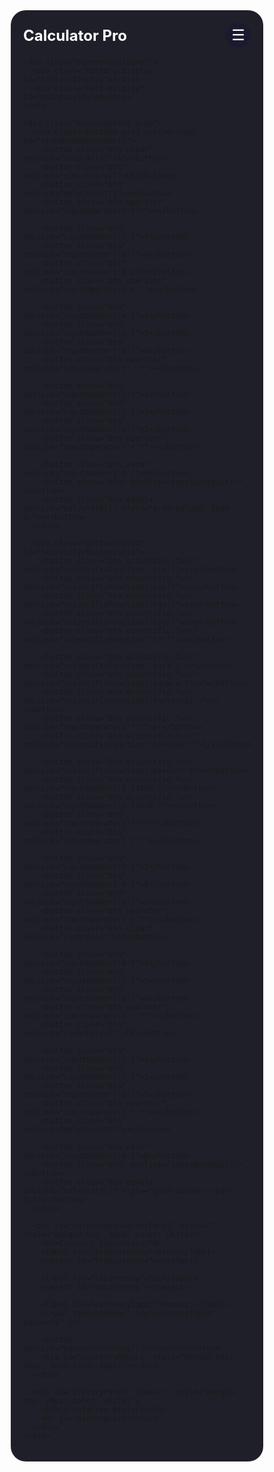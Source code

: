 <!DOCTYPE html>
<html lang="en">
<head>
  <meta charset="UTF-8" />
  <meta name="viewport" content="width=device-width, initial-scale=1.0" />
  <title>Animated Responsive Calculator</title>
  <style>
    *, *::before, *::after {
      box-sizing: border-box;
      margin: 0;
      padding: 0;
    }

    body {
      font-family: "Segoe UI", Roboto, sans-serif;
      background: linear-gradient(to right, #141e30, #243b55);
      display: flex;
      justify-content: center;
      align-items: center;
      min-height: 100vh;
      padding: 20px;
    }

    .calculator-container {
      max-width: 420px;
      width: 100%;
      background: rgba(20, 20, 30, 0.95);
      border-radius: 24px;
      padding: 20px;
      box-shadow: 0 0 20px rgba(255, 255, 255, 0.05);
      position: relative;
      transition: all 0.3s ease-in-out;
    }

    .header {
      display: flex;
      justify-content: space-between;
      align-items: center;
      margin-bottom: 16px;
    }

    .calculator-title {
      font-size: 1.5rem;
      font-weight: bold;
      color: white;
    }

    .menu-btn {
      background: #1a1a2e;
      border: none;
      color: white;
      font-size: 1.5rem;
      border-radius: 50%;
      width: 40px;
      height: 40px;
      cursor: pointer;
    }

    .dropdown-menu {
      position: absolute;
      top: 60px;
      right: 20px;
      background: #2e2e3a;
      border-radius: 12px;
      padding: 10px;
      display: none;
      flex-direction: column;
      gap: 6px;
    }

    .dropdown-menu.active {
      display: flex;
    }

    .dropdown-item {
      background: none;
      border: none;
      color: white;
      padding: 8px 12px;
      text-align: left;
      border-radius: 8px;
      cursor: pointer;
    }

    .dropdown-item:hover {
      background: rgba(255, 255, 255, 0.1);
    }

    .screen-container {
      background: #0f0f1a;
      color: white;
      padding: 16px;
      border-radius: 16px;
      margin-bottom: 16px;
    }

    .history-display {
      font-size: 0.9rem;
      color: #999;
      min-height: 1.2em;
      text-align: right;
    }

    .main-display {
      font-size: 2.4rem;
      text-align: right;
      min-height: 2em;
      overflow-x: auto;
    }

    .buttons-grid {
      display: none;
      grid-template-columns: repeat(4, 1fr);
      gap: 16px;
      opacity: 0;
      transform: scale(0.98);
      transition: all 0.3s ease-in-out;
    }

    .buttons-grid.active-view {
      display: grid;
      opacity: 1;
      transform: scale(1);
    }

    #scientificButtonsGrid {
      grid-template-columns: repeat(5, 1fr);
      gap: 12px;
    }

    .btn {
      background: #2a2a3d;
      border: none;
      color: white;
      font-size: 1.25rem;
      border-radius: 12px;
      height: 75px;
      cursor: pointer;
      transition: background 0.3s ease;
    }

    .btn:hover {
      background: #3a3a5c;
    }

    .btn.zero {
      grid-column: span 2;
    }

    .btn.operator {
      background: #ff4500;
    }

    .btn.equals {
      background: #00cc44;
    }

    .btn.clear {
      background: #cc0000;
    }

    .btn.scientific-func {
      background: #4a148c;
      font-size: 0.875rem;
      height: 55px;
    }

    /* Responsive scaling */
    @media (max-width: 768px) {
      .btn {
        height: 60px;
        font-size: 1.1rem;
      }
      .btn.scientific-func {
        height: 45px;
        font-size: 0.75rem;
      }
      .buttons-grid {
        gap: 10px;
      }
      #scientificButtonsGrid {
        gap: 6px;
      }
    }

    @media (max-width: 400px) {
      .btn {
        height: 48px;
        font-size: 1rem;
      }
      .btn.scientific-func {
        height: 38px;
        font-size: 0.65rem;
      }
      .buttons-grid {
        gap: 6px;
      }
      #scientificButtonsGrid {
        gap: 2px;
      }
    }

    /* Animation visibility transitions */
    #currencyConverterPanel,
    #historyPanel {
      opacity: 0;
      transform: scale(0.98);
      visibility: hidden;
      height: 0;
      overflow: hidden;
      transition: all 0.3s ease-in-out;
    }

    #currencyConverterPanel.show-panel,
    #historyPanel.show-panel {
      opacity: 1;
      transform: scale(1);
      visibility: visible;
      height: auto;
    }
  </style>
</head>
<body>
  <div class="calculator-container">
    <div class="header">
      <div class="calculator-title">Calculator Pro</div>
      <button class="menu-btn" id="menuBtn">☰</button>
      <div class="dropdown-menu" id="dropdownMenu">
        <button class="dropdown-item" onclick="toggleStandard()">Standard</button>
        <button class="dropdown-item" onclick="toggleScientific()">Scientific</button>
        <button class="dropdown-item" onclick="toggleCurrency()">Currency</button>
        <button class="dropdown-item" onclick="toggleHistory()">History</button>
      </div>
    </div>

    <div class="screen-container">
      <div class="history-display" id="historyDisplay"></div>
      <div class="main-display" id="mainDisplay">0</div>
    </div>

    <div class="main-content-area">
      <div class="buttons-grid active-view" id="standardButtonsGrid">
        <button class="btn clear" onclick="clearAll()">AC</button>
        <button class="btn" onclick="clearEntry()">CE</button>
        <button class="btn" onclick="deleteLast()">⌫</button>
        <button class="btn operator" onclick="inputOperator('÷')">÷</button>

        <button class="btn" onclick="inputNumber('7')">7</button>
        <button class="btn" onclick="inputNumber('8')">8</button>
        <button class="btn" onclick="inputNumber('9')">9</button>
        <button class="btn operator" onclick="inputOperator('×')">×</button>

        <button class="btn" onclick="inputNumber('4')">4</button>
        <button class="btn" onclick="inputNumber('5')">5</button>
        <button class="btn" onclick="inputNumber('6')">6</button>
        <button class="btn operator" onclick="inputOperator('-')">−</button>

        <button class="btn" onclick="inputNumber('1')">1</button>
        <button class="btn" onclick="inputNumber('2')">2</button>
        <button class="btn" onclick="inputNumber('3')">3</button>
        <button class="btn operator" onclick="inputOperator('+')">+</button>

        <button class="btn zero" onclick="inputNumber('0')">0</button>
        <button class="btn" onclick="inputDecimal()">.</button>
        <button class="btn equals" onclick="calculate()" style="grid-column: span 2;">=</button>
      </div>

      <div class="buttons-grid" id="scientificButtonsGrid">
        <button class="btn scientific-func" onclick="scientificFunction('sin')">sin</button>
        <button class="btn scientific-func" onclick="scientificFunction('cos')">cos</button>
        <button class="btn scientific-func" onclick="scientificFunction('tan')">tan</button>
        <button class="btn scientific-func" onclick="scientificFunction('log')">log</button>
        <button class="btn scientific-func" onclick="scientificFunction('ln')">ln</button>

        <button class="btn scientific-func" onclick="scientificFunction('sqrt')">√</button>
        <button class="btn scientific-func" onclick="scientificFunction('square')">x²</button>
        <button class="btn scientific-func" onclick="scientificFunction('factorial')">x!</button>
        <button class="btn scientific-func" onclick="inputOperator('^')">xʸ</button>
        <button class="btn scientific-func" onclick="scientificFunction('inverse')">1/x</button>

        <button class="btn scientific-func" onclick="scientificFunction('percent')">%</button>
        <button class="btn scientific-func" onclick="inputNumber('3.14159')">π</button>
        <button class="btn scientific-func" onclick="inputNumber('2.71828')">e</button>
        <button class="btn" onclick="inputOperator('(')">(</button>
        <button class="btn" onclick="inputOperator(')')">)</button>

        <button class="btn" onclick="inputNumber('7')">7</button>
        <button class="btn" onclick="inputNumber('8')">8</button>
        <button class="btn" onclick="inputNumber('9')">9</button>
        <button class="btn operator" onclick="inputOperator('×')">×</button>
        <button class="btn clear" onclick="clearAll()">AC</button>

        <button class="btn" onclick="inputNumber('4')">4</button>
        <button class="btn" onclick="inputNumber('5')">5</button>
        <button class="btn" onclick="inputNumber('6')">6</button>
        <button class="btn operator" onclick="inputOperator('-')">−</button>
        <button class="btn" onclick="clearEntry()">CE</button>

        <button class="btn" onclick="inputNumber('1')">1</button>
        <button class="btn" onclick="inputNumber('2')">2</button>
        <button class="btn" onclick="inputNumber('3')">3</button>
        <button class="btn operator" onclick="inputOperator('+')">+</button>
        <button class="btn" onclick="deleteLast()">⌫</button>

        <button class="btn zero" onclick="inputNumber('0')">0</button>
        <button class="btn" onclick="inputDecimal()">.</button>
        <button class="btn equals" onclick="calculate()" style="grid-column: span 2;">=</button>
      </div>

      <div id="currencyConverterPanel" class="" style="margin-top: 20px; color: white;">
        <h3>Currency Converter</h3>
        <label for="fromCurrency">From:</label>
        <select id="fromCurrency"></select>

        <label for="toCurrency">To:</label>
        <select id="toCurrency"></select>

        <label for="currencyInput">Amount:</label>
        <input type="number" id="currencyInput" value="1" />

        <button onclick="convertCurrency()">Convert</button>
        <div id="currencyResult" style="margin-top: 10px; font-size: 18px;"></div>
      </div>

      <div id="historyPanel" class="" style="margin-top: 20px; color: white;">
        <h3>Calculation History</h3>
        <ul id="historyList"></ul>
      </div>
    </div>
  </div>
<script>
  let currentInput = "0";
  let previousInput = "";
  let operator = "";
  let history = [];

  const mainDisplay = document.getElementById("mainDisplay");
  const historyDisplay = document.getElementById("historyDisplay");
  const historyList = document.getElementById("historyList");
  const standardGrid = document.getElementById("standardButtonsGrid");
  const scientificGrid = document.getElementById("scientificButtonsGrid");
  const currencyPanel = document.getElementById("currencyConverterPanel");
  const historyPanel = document.getElementById("historyPanel");

  function updateDisplay() {
    mainDisplay.textContent = currentInput;
    historyDisplay.textContent = previousInput && operator ? `${previousInput} ${operator}` : "";
  }

  function inputNumber(num) {
    currentInput = currentInput === "0" ? num : currentInput + num;
    updateDisplay();
  }

  function inputDecimal() {
    if (!currentInput.includes(".")) {
      currentInput += ".";
      updateDisplay();
    }
  }

  function inputOperator(op) {
    if (currentInput === "") return;
    if (previousInput !== "") calculate();
    operator = op;
    previousInput = currentInput;
    currentInput = "";
    updateDisplay();
  }

  function calculate() {
    const a = parseFloat(previousInput);
    const b = parseFloat(currentInput);
    let result;

    switch (operator) {
      case "+": result = a + b; break;
      case "-": result = a - b; break;
      case "×": result = a * b; break;
      case "÷": result = b === 0 ? "Error" : a / b; break;
      case "^": result = Math.pow(a, b); break;
      default: return;
    }

    if (result !== "Error") {
      history.push(`${previousInput} ${operator} ${currentInput} = ${result}`);
      renderHistory();
    }

    currentInput = result.toString();
    previousInput = "";
    operator = "";
    updateDisplay();
  }

  function clearAll() {
    currentInput = "0";
    previousInput = "";
    operator = "";
    updateDisplay();
  }

  function clearEntry() {
    currentInput = "0";
    updateDisplay();
  }

  function deleteLast() {
    currentInput = currentInput.length > 1 ? currentInput.slice(0, -1) : "0";
    updateDisplay();
  }

  function scientificFunction(func) {
    const value = parseFloat(currentInput);
    let result;

    switch (func) {
      case "sin": result = Math.sin(value * Math.PI / 180); break;
      case "cos": result = Math.cos(value * Math.PI / 180); break;
      case "tan": result = Math.tan(value * Math.PI / 180); break;
      case "log": result = Math.log10(value); break;
      case "ln": result = Math.log(value); break;
      case "sqrt": result = Math.sqrt(value); break;
      case "square": result = value * value; break;
      case "factorial": result = factorial(value); break;
      case "inverse": result = 1 / value; break;
      case "percent": result = value / 100; break;
      default: result = value;
    }

    currentInput = isFinite(result) ? result.toString() : "Error";
    updateDisplay();
  }

  function factorial(n) {
    if (n < 0 || !Number.isInteger(n) || n > 170) return NaN;
    let res = 1;
    for (let i = 2; i <= n; i++) res *= i;
    return res;
  }

  function renderHistory() {
    historyList.innerHTML = "";
    history.slice().reverse().forEach(item => {
      const li = document.createElement("li");
      li.textContent = item;
      historyList.appendChild(li);
    });
  }

  function toggleStandard() {
    standardGrid.classList.add("active-view");
    scientificGrid.classList.remove("active-view");
    currencyPanel.classList.remove("show-panel");
    historyPanel.classList.remove("show-panel");
  }

  function toggleScientific() {
    standardGrid.classList.remove("active-view");
    scientificGrid.classList.add("active-view");
    currencyPanel.classList.remove("show-panel");
    historyPanel.classList.remove("show-panel");
  }

  function toggleCurrency() {
    standardGrid.classList.remove("active-view");
    scientificGrid.classList.remove("active-view");
    historyPanel.classList.remove("show-panel");
    currencyPanel.classList.add("show-panel");
    populateCurrencyOptions();
  }

  function toggleHistory() {
    standardGrid.classList.remove("active-view");
    scientificGrid.classList.remove("active-view");
    currencyPanel.classList.remove("show-panel");
    historyPanel.classList.toggle("show-panel");
  }

  const currencyRates = {
    USD: 1, EUR: 0.92, GBP: 0.79, JPY: 158.85, INR: 83.5, CAD: 1.37, AUD: 1.50, CNY: 7.24
  };

  function populateCurrencyOptions() {
    const from = document.getElementById("fromCurrency");
    const to = document.getElementById("toCurrency");
    const currencies = Object.keys(currencyRates);
    from.innerHTML = "";
    to.innerHTML = "";

    currencies.forEach(code => {
      const option1 = document.createElement("option");
      const option2 = document.createElement("option");
      option1.value = option2.value = code;
      option1.textContent = option2.textContent = code;
      from.appendChild(option1);
      to.appendChild(option2);
    });

    from.value = "USD";
    to.value = "EUR";
  }

  function convertCurrency() {
    const amount = parseFloat(document.getElementById("currencyInput").value) || 0;
    const from = document.getElementById("fromCurrency").value;
    const to = document.getElementById("toCurrency").value;
    const result = (amount / currencyRates[from]) * currencyRates[to];
    document.getElementById("currencyResult").textContent = `${result.toFixed(2)} ${to}`;
  }

  document.getElementById("menuBtn").addEventListener("click", (e) => {
    e.stopPropagation();
    document.getElementById("dropdownMenu").classList.toggle("active");
  });

  document.addEventListener("click", (e) => {
    const menu = document.getElementById("dropdownMenu");
    if (!menu.contains(e.target) && !document.getElementById("menuBtn").contains(e.target)) {
      menu.classList.remove("active");
    }
  });

  // 🎹 Keyboard support
  document.addEventListener("keydown", (e) => {
    const key = e.key;
    if (!isNaN(key)) inputNumber(key);
    else if (key === "." || key === ",") inputDecimal();
    else if (["+", "-", "*", "/", "^"].includes(key)) {
      const ops = { "*": "×", "/": "÷", "+": "+", "-": "-", "^": "^" };
      inputOperator(ops[key]);
    } else if (key === "Enter" || key === "=") calculate();
    else if (key === "Backspace") deleteLast();
    else if (key.toLowerCase() === "c") clearAll();
    else if (key === "Escape") clearEntry();
  });

  window.onload = () => {
    toggleStandard();
    updateDisplay();
  };
</script>
</body>
</html>
